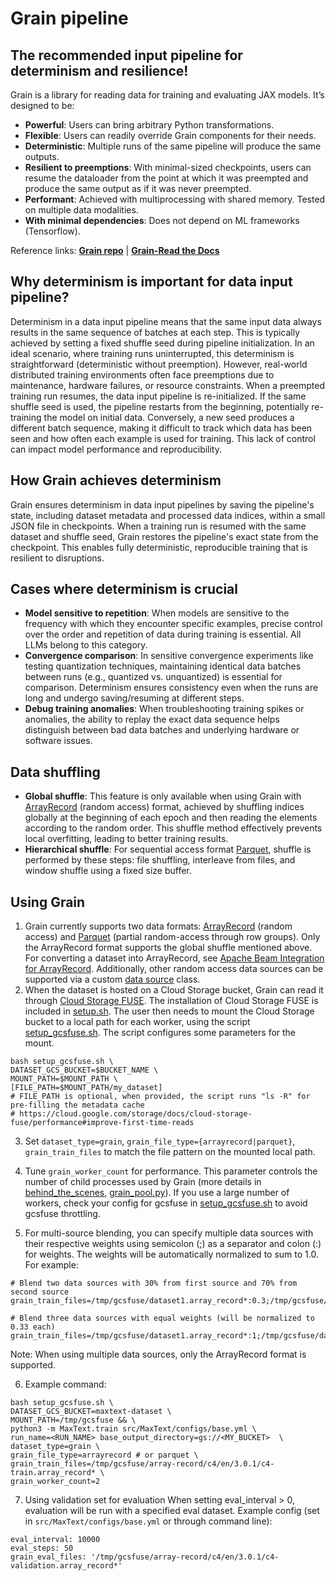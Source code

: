 # Grain pipeline
## The recommended input pipeline for determinism and resilience!

Grain is a library for reading data for training and evaluating JAX models. It’s designed to be:
* **Powerful**: Users can bring arbitrary Python transformations.
* **Flexible**: Users can readily override Grain components for their needs.
* **Deterministic**: Multiple runs of the same pipeline will produce the same outputs.
* **Resilient to preemptions**: With minimal-sized checkpoints, users can resume the dataloader from the point at which it was preempted and produce the same output as if it was never preempted.
* **Performant**: Achieved with multiprocessing with shared memory. Tested on multiple data modalities.
* **With minimal dependencies**: Does not depend on ML frameworks (Tensorflow).

Reference links: [**Grain repo**](https://github.com/google/grain) | [**Grain-Read the Docs**](https://google-grain.readthedocs.io/en/latest/index.html)

## Why determinism is important for data input pipeline?
Determinism in a data input pipeline means that the same input data always results in the same sequence of batches at each step. This is typically achieved by setting a fixed shuffle seed during pipeline initialization. In an ideal scenario, where training runs uninterrupted, this determinism is straightforward (deterministic without preemption). However, real-world distributed training environments often face preemptions due to maintenance, hardware failures, or resource constraints. 
When a preempted training run resumes, the data input pipeline is re-initialized. If the same shuffle seed is used, the pipeline restarts from the beginning, potentially re-training the model on initial data. Conversely, a new seed produces a different batch sequence, making it difficult to track which data has been seen and how often each example is used for training. This lack of control can impact model performance and reproducibility.

## How Grain achieves determinism
Grain ensures determinism in data input pipelines by saving the pipeline's state, including dataset metadata and processed data indices, within a small JSON file in checkpoints. When a training run is resumed with the same dataset and shuffle seed, Grain restores the pipeline's exact state from the checkpoint. This enables fully deterministic, reproducible training that is resilient to disruptions.

## Cases where determinism is crucial
* **Model sensitive to repetition**: When models are sensitive to the frequency with which they encounter specific examples, precise control over the order and repetition of data during training is essential. All LLMs belong to this category.
* **Convergence comparison**: In sensitive convergence experiments like testing quantization techniques, maintaining identical data batches between runs (e.g., quantized vs. unquantized) is essential for comparison. Determinism ensures consistency even when the runs are long and undergo saving/resuming at different steps.
* **Debug training anomalies**: When troubleshooting training spikes or anomalies, the ability to replay the exact data sequence helps distinguish between bad data batches and underlying hardware or software issues.

## Data shuffling
* **Global shuffle**: This feature is only available when using Grain with [ArrayRecord](https://github.com/google/array_record) (random access) format, achieved by shuffling indices globally at the beginning of each epoch and then reading the elements according to the random order. This shuffle method effectively prevents local overfitting, leading to better training results.
* **Hierarchical shuffle**: For sequential access format [Parquet](https://arrow.apache.org/docs/python/parquet.html), shuffle is performed by these steps: file shuffling, interleave from files, and window shuffle using a fixed size buffer.

## Using Grain
1. Grain currently supports two data formats: [ArrayRecord](https://github.com/google/array_record) (random access) and [Parquet](https://arrow.apache.org/docs/python/parquet.html) (partial random-access through row groups). Only the ArrayRecord format supports the global shuffle mentioned above. For converting a dataset into ArrayRecord, see [Apache Beam Integration for ArrayRecord](https://github.com/google/array_record/tree/main/beam). Additionally, other random access data sources can be supported via a custom [data source](https://google-grain.readthedocs.io/en/latest/data_sources.html) class.
2. When the dataset is hosted on a Cloud Storage bucket, Grain can read it through [Cloud Storage FUSE](https://cloud.google.com/storage/docs/gcs-fuse). The installation of Cloud Storage FUSE is included in [setup.sh](https://github.com/google/maxtext/blob/main/setup.sh). The user then needs to mount the Cloud Storage bucket to a local path for each worker, using the script [setup_gcsfuse.sh](https://github.com/google/maxtext/blob/main/setup_gcsfuse.sh). The script configures some parameters for the mount.
```
bash setup_gcsfuse.sh \
DATASET_GCS_BUCKET=$BUCKET_NAME \
MOUNT_PATH=$MOUNT_PATH \
[FILE_PATH=$MOUNT_PATH/my_dataset]
# FILE_PATH is optional, when provided, the script runs "ls -R" for pre-filling the metadata cache
# https://cloud.google.com/storage/docs/cloud-storage-fuse/performance#improve-first-time-reads
```
3. Set `dataset_type=grain`, `grain_file_type={arrayrecord|parquet}`, `grain_train_files` to match the file pattern on the mounted local path.
4. Tune `grain_worker_count` for performance. This parameter controls the number of child processes used by Grain (more details in [behind_the_scenes](https://google-grain.readthedocs.io/en/latest/behind_the_scenes.html), [grain_pool.py](https://github.com/google/grain/blob/main/grain/_src/python/grain_pool.py)). If you use a large number of workers, check your config for gcsfuse in [setup_gcsfuse.sh](https://github.com/google/maxtext/blob/main/setup_gcsfuse.sh) to avoid gcsfuse throttling.

5. For multi-source blending, you can specify multiple data sources with their respective weights using semicolon (;) as a separator and colon (:) for weights. The weights will be automatically normalized to sum to 1.0. For example:
```
# Blend two data sources with 30% from first source and 70% from second source
grain_train_files=/tmp/gcsfuse/dataset1.array_record*:0.3;/tmp/gcsfuse/dataset2.array_record*:0.7

# Blend three data sources with equal weights (will be normalized to 0.33 each)
grain_train_files=/tmp/gcsfuse/dataset1.array_record*:1;/tmp/gcsfuse/dataset2.array_record*:1;/tmp/gcsfuse/dataset3.array_record*:1
```
Note: When using multiple data sources, only the ArrayRecord format is supported.

6. Example command:
```
bash setup_gcsfuse.sh \
DATASET_GCS_BUCKET=maxtext-dataset \
MOUNT_PATH=/tmp/gcsfuse && \
python3 -m MaxText.train src/MaxText/configs/base.yml \
run_name=<RUN_NAME> base_output_directory=gs://<MY_BUCKET>  \
dataset_type=grain \
grain_file_type=arrayrecord # or parquet \ 
grain_train_files=/tmp/gcsfuse/array-record/c4/en/3.0.1/c4-train.array_record* \
grain_worker_count=2
```
7. Using validation set for evaluation
When setting eval_interval > 0, evaluation will be run with a specified eval dataset. Example config (set in `src/MaxText/configs/base.yml` or through command line):
```
eval_interval: 10000
eval_steps: 50
grain_eval_files: '/tmp/gcsfuse/array-record/c4/en/3.0.1/c4-validation.array_record*'
```
